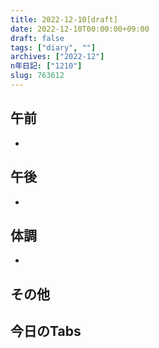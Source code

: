 ```yaml
---
title: 2022-12-10[draft]
date: 2022-12-10T00:00:00+09:00
draft: false
tags: ["diary", ""]
archives: ["2022-12"]
n年日記: ["1210"]
slug: 763612
---
```

## 午前
- 
## 午後
- 
## 体調
- 
## その他
## 今日のTabs